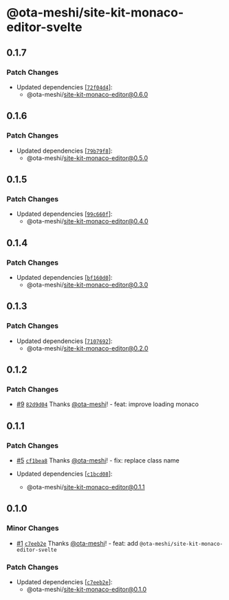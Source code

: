 # @ota-meshi/site-kit-monaco-editor-svelte

## 0.1.7

### Patch Changes

- Updated dependencies [[`72f04d4`](https://github.com/ota-meshi/site-kit/commit/72f04d4ef794075fe7621b8edffa150a13b7865c)]:
  - @ota-meshi/site-kit-monaco-editor@0.6.0

## 0.1.6

### Patch Changes

- Updated dependencies [[`79b79f8`](https://github.com/ota-meshi/site-kit/commit/79b79f8feb1b8165ac01f4046687010b73155c62)]:
  - @ota-meshi/site-kit-monaco-editor@0.5.0

## 0.1.5

### Patch Changes

- Updated dependencies [[`99c660f`](https://github.com/ota-meshi/site-kit/commit/99c660f3d9f835c5fc3d6f76b6611cc698f039bd)]:
  - @ota-meshi/site-kit-monaco-editor@0.4.0

## 0.1.4

### Patch Changes

- Updated dependencies [[`bf160d0`](https://github.com/ota-meshi/site-kit/commit/bf160d0721ae6252a2fe0401becfd5b61293ab2f)]:
  - @ota-meshi/site-kit-monaco-editor@0.3.0

## 0.1.3

### Patch Changes

- Updated dependencies [[`7107692`](https://github.com/ota-meshi/site-kit/commit/710769237fcfa3b69b3deba465fe412a5e4b8b4a)]:
  - @ota-meshi/site-kit-monaco-editor@0.2.0

## 0.1.2

### Patch Changes

- [#9](https://github.com/ota-meshi/site-kit/pull/9) [`82d9d04`](https://github.com/ota-meshi/site-kit/commit/82d9d04bdd2b77055ef3d04c6f9dba0025307cb4) Thanks [@ota-meshi](https://github.com/ota-meshi)! - feat: improve loading monaco

## 0.1.1

### Patch Changes

- [#5](https://github.com/ota-meshi/site-kit/pull/5) [`cf1bea8`](https://github.com/ota-meshi/site-kit/commit/cf1bea8d61fcc1ee0dc4b0ff8409a52ec0881785) Thanks [@ota-meshi](https://github.com/ota-meshi)! - fix: replace class name

- Updated dependencies [[`c1bcd08`](https://github.com/ota-meshi/site-kit/commit/c1bcd08d31bbc4b9ac5abeb837038e363e425d1c)]:
  - @ota-meshi/site-kit-monaco-editor@0.1.1

## 0.1.0

### Minor Changes

- [#1](https://github.com/ota-meshi/site-kit/pull/1) [`c7eeb2e`](https://github.com/ota-meshi/site-kit/commit/c7eeb2e2738d1c28b17624d3cd8551b25c56ee1d) Thanks [@ota-meshi](https://github.com/ota-meshi)! - feat: add `@ota-meshi/site-kit-monaco-editor-svelte`

### Patch Changes

- Updated dependencies [[`c7eeb2e`](https://github.com/ota-meshi/site-kit/commit/c7eeb2e2738d1c28b17624d3cd8551b25c56ee1d)]:
  - @ota-meshi/site-kit-monaco-editor@0.1.0
